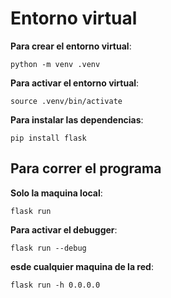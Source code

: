 # Entorno virtual

**Para crear el entorno virtual**:

```
python -m venv .venv
```

**Para activar el entorno virtual**:

```
source .venv/bin/activate
```

**Para instalar las dependencias**:

```
pip install flask
```

## Para correr el programa

**Solo la maquina local**:

```
flask run
```

**Para activar el debugger**:

```
flask run --debug
```

**esde cualquier maquina de la red**:

```
flask run -h 0.0.0.0
```
